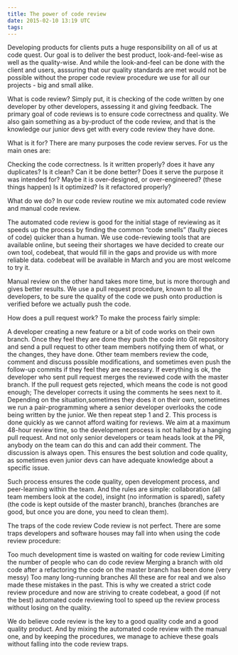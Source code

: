 ```yaml
---
title: The power of code review
date: 2015-02-10 13:19 UTC
tags:
---
```

Developing products for clients puts a huge responsibility on all of us at code quest. Our goal is to deliver the best product, look-and-feel-wise as well as the quality-wise. And while the look-and-feel can be done with the client and users, asssuring that our quality standards are met would not be possible without the proper code review procedure we use for all our projects - big and small alike.

What is code review?
Simply put, it is checking of the code written by one developer by other developers, assessing it and giving feedback. The primary goal of code reviews is to ensure code correctness and quality. We also gain something as a by-product of the code review, and that is the knowledge our junior devs get with every code review they have done.

What is it for?
There are many purposes the code review serves. For us the main ones are:

Checking the code correctness. Is it written properly? does it have any duplicates? Is it clean? Can it be done better?
Does it serve the purpose it was intended for? Maybe it is over-designed, or over-engineered? (these things happen)
Is it optimized? Is it refactored properly?

What do we do?
In our code review routine we mix automated code review and manual code review.

The automated code review is good for the initial stage of reviewing as it speeds up the process by finding the common “code smells” (faulty pieces of code) quicker than a human. We use code-reviewing tools that are available online, but seeing their shortages we have decided to create our own tool, codebeat, that would fill in the gaps and provide us with more reliable data. codebeat will be available in March and you are most welcome to try it.

Manual review on the other hand takes more time, but is more thorough and gives better results. We use a pull request procedure, known to all the developers, to be sure the quality of the code we push onto production is verified before we actually push the code.

How does a pull request work?
To make the process fairly simple:

A developer creating a new feature or a bit of code works on their own branch. Once they feel they are done they push the code into Git repository and send a pull request to other team members notifying them of what, or the changes, they have done.
Other team members review the code, comment and discuss possible modifications, and sometimes even push the follow-up commits if they feel they are necessary.
If everything is ok, the developer who sent pull request merges the reviewed code with the master branch.
If the pull request gets rejected, which means the code is not good enough; The developer corrects it using the comments he sees next to it. Depending on the situation,sometimes they does it on their own, sometimes we run a pair-programming where a senior developer overlooks the code being written by the junior. We then repeat step 1 and 2.
This process is done quickly as we cannot afford waiting for reviews. We aim at a maximum 48-hour review time, so the development process is not halted by a hanging pull request. And not only senior developers or team heads look at the PR, anybody on the team can do this and can add their comment. The discussion is always open. This ensures the best solution and code quality, as sometimes even junior devs can have adequate knowledge about a specific issue.

Such process ensures the code quality, open development process, and peer-learning within the team. And the rules are simple: collaboration (all team members look at the code), insight (no information is spared), safety (the code is kept outside of the master branch), branches (branches are good, but once you are done, you need to clean them).

The traps of the code review
Code review is not perfect. There are some traps developers and software houses may fall into when using the code review procedure:

Too much development time is wasted on waiting for code review
Limiting the number of people who can do code review
Merging a branch with old code after a refactoring the code on the master branch has been done (very messy)
Too many long-running branches
All these are for real and we also made these mistakes in the past. This is why we created a strict code review procedure and now are striving to create codebeat, a good (if not the best) automated code reviewing tool to speed up the review process without losing on the quality.

We do believe code review is the key to a good quality code and a good quality product. And by mixing the automated code review with the manual one, and by keeping the procedures, we manage to achieve these goals without falling into the code review traps.
